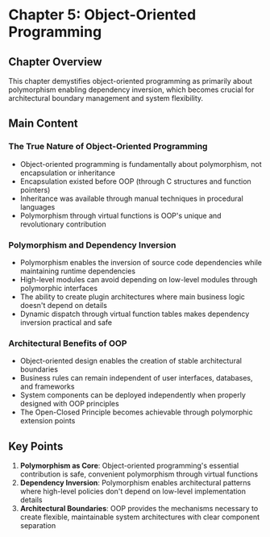 # Chapter 5: Object-Oriented Programming

## Chapter Overview
This chapter demystifies object-oriented programming as primarily about polymorphism enabling dependency inversion, which becomes crucial for architectural boundary management and system flexibility.

## Main Content

### The True Nature of Object-Oriented Programming
- Object-oriented programming is fundamentally about polymorphism, not encapsulation or inheritance
- Encapsulation existed before OOP (through C structures and function pointers)
- Inheritance was available through manual techniques in procedural languages
- Polymorphism through virtual functions is OOP's unique and revolutionary contribution

### Polymorphism and Dependency Inversion
- Polymorphism enables the inversion of source code dependencies while maintaining runtime dependencies
- High-level modules can avoid depending on low-level modules through polymorphic interfaces
- The ability to create plugin architectures where main business logic doesn't depend on details
- Dynamic dispatch through virtual function tables makes dependency inversion practical and safe

### Architectural Benefits of OOP
- Object-oriented design enables the creation of stable architectural boundaries
- Business rules can remain independent of user interfaces, databases, and frameworks
- System components can be deployed independently when properly designed with OOP principles
- The Open-Closed Principle becomes achievable through polymorphic extension points

## Key Points
1. **Polymorphism as Core**: Object-oriented programming's essential contribution is safe, convenient polymorphism through virtual functions
2. **Dependency Inversion**: Polymorphism enables architectural patterns where high-level policies don't depend on low-level implementation details
3. **Architectural Boundaries**: OOP provides the mechanisms necessary to create flexible, maintainable system architectures with clear component separation